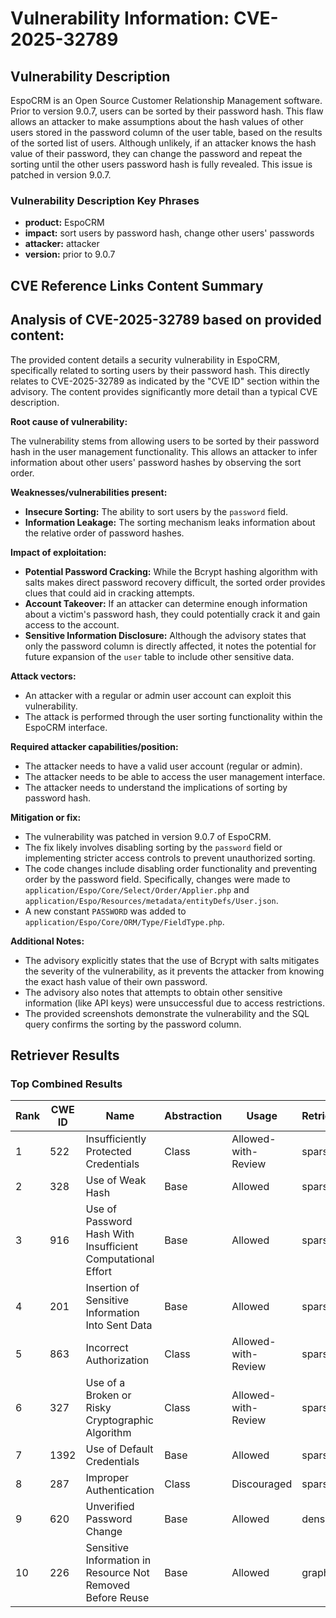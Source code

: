 # Vulnerability Information: CVE-2025-32789

## Vulnerability Description
EspoCRM is an Open Source Customer Relationship Management software. Prior to version 9.0.7, users can be sorted by their password hash. This flaw allows an attacker to make assumptions about the hash values of other users stored in the password column of the user table, based on the results of the sorted list of users. Although unlikely, if an attacker knows the hash value of their password, they can change the password and repeat the sorting until the other users password hash is fully revealed. This issue is patched in version 9.0.7.

### Vulnerability Description Key Phrases
- **product:** EspoCRM
- **impact:** sort users by password hash, change other users' passwords
- **attacker:** attacker
- **version:** prior to 9.0.7

## CVE Reference Links Content Summary
## Analysis of CVE-2025-32789 based on provided content:

The provided content details a security vulnerability in EspoCRM, specifically related to sorting users by their password hash. This directly relates to CVE-2025-32789 as indicated by the "CVE ID" section within the advisory. The content provides significantly more detail than a typical CVE description.

**Root cause of vulnerability:**

The vulnerability stems from allowing users to be sorted by their password hash in the user management functionality. This allows an attacker to infer information about other users' password hashes by observing the sort order.

**Weaknesses/vulnerabilities present:**

*   **Insecure Sorting:** The ability to sort users by the `password` field.
*   **Information Leakage:**  The sorting mechanism leaks information about the relative order of password hashes.

**Impact of exploitation:**

*   **Potential Password Cracking:** While the Bcrypt hashing algorithm with salts makes direct password recovery difficult, the sorted order provides clues that could aid in cracking attempts.
*   **Account Takeover:**  If an attacker can determine enough information about a victim's password hash, they could potentially crack it and gain access to the account.
*   **Sensitive Information Disclosure:** Although the advisory states that only the password column is directly affected, it notes the potential for future expansion of the `user` table to include other sensitive data.

**Attack vectors:**

*   An attacker with a regular or admin user account can exploit this vulnerability.
*   The attack is performed through the user sorting functionality within the EspoCRM interface.

**Required attacker capabilities/position:**

*   The attacker needs to have a valid user account (regular or admin).
*   The attacker needs to be able to access the user management interface.
*   The attacker needs to understand the implications of sorting by password hash.

**Mitigation or fix:**

*   The vulnerability was patched in version 9.0.7 of EspoCRM.
*   The fix likely involves disabling sorting by the `password` field or implementing stricter access controls to prevent unauthorized sorting.
*   The code changes include disabling order functionality and preventing order by the password field. Specifically, changes were made to `application/Espo/Core/Select/Order/Applier.php` and `application/Espo/Resources/metadata/entityDefs/User.json`.
*   A new constant `PASSWORD` was added to `application/Espo/Core/ORM/Type/FieldType.php`.

**Additional Notes:**

*   The advisory explicitly states that the use of Bcrypt with salts mitigates the severity of the vulnerability, as it prevents the attacker from knowing the exact hash value of their own password.
*   The advisory also notes that attempts to obtain other sensitive information (like API keys) were unsuccessful due to access restrictions.
*   The provided screenshots demonstrate the vulnerability and the SQL query confirms the sorting by the password column.

## Retriever Results

### Top Combined Results

| Rank | CWE ID | Name | Abstraction | Usage  | Retrievers | Individual Scores |
|------|--------|------|-------------|-------|------------|-------------------|
| 1 | 522 | Insufficiently Protected Credentials | Class | Allowed-with-Review | sparse | 0.189 |
| 2 | 328 | Use of Weak Hash | Base | Allowed | sparse | 0.188 |
| 3 | 916 | Use of Password Hash With Insufficient Computational Effort | Base | Allowed | sparse | 0.186 |
| 4 | 201 | Insertion of Sensitive Information Into Sent Data | Base | Allowed | sparse | 0.183 |
| 5 | 863 | Incorrect Authorization | Class | Allowed-with-Review | sparse | 0.182 |
| 6 | 327 | Use of a Broken or Risky Cryptographic Algorithm | Class | Allowed-with-Review | sparse | 0.182 |
| 7 | 1392 | Use of Default Credentials | Base | Allowed | sparse | 0.181 |
| 8 | 287 | Improper Authentication | Class | Discouraged | sparse | 0.181 |
| 9 | 620 | Unverified Password Change | Base | Allowed | dense | 0.493 |
| 10 | 226 | Sensitive Information in Resource Not Removed Before Reuse | Base | Allowed | graph | 0.002 |


